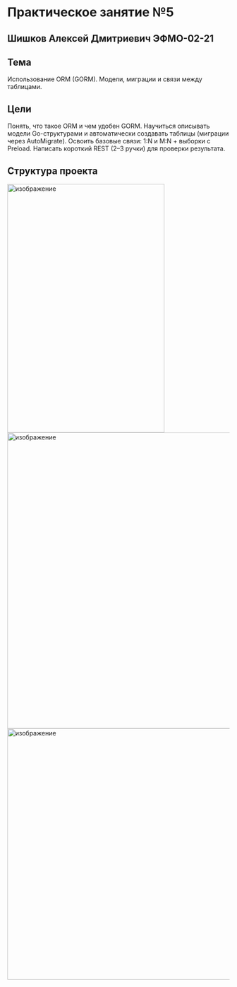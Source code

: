 # Практическое занятие №5  
## Шишков Алексей Дмитриевич ЭФМО-02-21
## Тема
Использование ORM (GORM). Модели, миграции и связи между таблицами.
## Цели
Понять, что такое ORM и чем удобен GORM.
Научиться описывать модели Go-структурами и автоматически создавать таблицы (миграции через AutoMigrate).
Освоить базовые связи: 1:N и M:N + выборки с Preload.
Написать короткий REST (2–3 ручки) для проверки результата.
## Структура проекта

<img width="356" height="563" alt="изображение" src="https://github.com/user-attachments/assets/940aa8bc-13fe-4b5d-a707-d1bf16899ad9" />



<img width="1872" height="670" alt="изображение" src="https://github.com/user-attachments/assets/9034897e-b544-430a-b959-a33fed0b0d7e" /> 

<img width="1705" height="569" alt="изображение" src="https://github.com/user-attachments/assets/040fd554-8fcf-4b87-85f7-e8f1b0ef6b98" /> 
